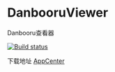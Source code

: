 # DanbooruViewer
Danbooru查看器

[![Build status](https://build.appcenter.ms/v0.1/apps/549991c9-a1d4-4bac-a5ca-e178798689b3/branches/release/badge)](https://appcenter.ms)

下载地址 [AppCenter](https://install.appcenter.ms/users/mzdluo123/apps/danbooru/distribution_groups/all)
